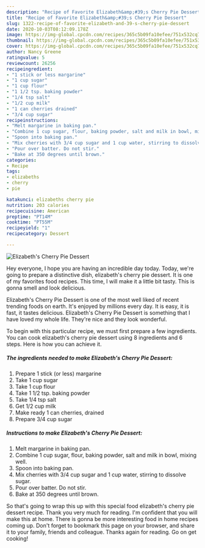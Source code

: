 ```yaml
---
description: "Recipe of Favorite Elizabeth&amp;#39;s Cherry Pie Dessert"
title: "Recipe of Favorite Elizabeth&amp;#39;s Cherry Pie Dessert"
slug: 1322-recipe-of-favorite-elizabeth-and-39-s-cherry-pie-dessert
date: 2020-10-03T08:12:09.178Z
image: https://img-global.cpcdn.com/recipes/365c5b09fa10efee/751x532cq70/elizabeths-cherry-pie-dessert-recipe-main-photo.jpg
thumbnail: https://img-global.cpcdn.com/recipes/365c5b09fa10efee/751x532cq70/elizabeths-cherry-pie-dessert-recipe-main-photo.jpg
cover: https://img-global.cpcdn.com/recipes/365c5b09fa10efee/751x532cq70/elizabeths-cherry-pie-dessert-recipe-main-photo.jpg
author: Nancy Greene
ratingvalue: 5
reviewcount: 26256
recipeingredient:
- "1 stick or less margarine"
- "1 cup sugar"
- "1 cup flour"
- "1 1/2 tsp. baking powder"
- "1/4 tsp salt"
- "1/2 cup milk"
- "1 can cherries drained"
- "3/4 cup sugar"
recipeinstructions:
- "Melt margarine in baking pan."
- "Combine 1 cup sugar, flour, baking powder, salt and milk in bowl, mixing well."
- "Spoon into baking pan."
- "Mix cherries with 3/4 cup sugar and 1 cup water, stirring to dissolve sugar."
- "Pour over batter. Do not stir."
- "Bake at 350 degrees until brown."
categories:
- Recipe
tags:
- elizabeths
- cherry
- pie

katakunci: elizabeths cherry pie 
nutrition: 203 calories
recipecuisine: American
preptime: "PT14M"
cooktime: "PT55M"
recipeyield: "1"
recipecategory: Dessert

---
```



![Elizabeth&#39;s Cherry Pie Dessert](https://img-global.cpcdn.com/recipes/365c5b09fa10efee/751x532cq70/elizabeths-cherry-pie-dessert-recipe-main-photo.jpg)

Hey everyone, I hope you are having an incredible day today. Today, we're going to prepare a distinctive dish, elizabeth&#39;s cherry pie dessert. It is one of my favorites food recipes. This time, I will make it a little bit tasty. This is gonna smell and look delicious.

Elizabeth&#39;s Cherry Pie Dessert is one of the most well liked of recent trending foods on earth. It's enjoyed by millions every day. It is easy, it is fast, it tastes delicious. Elizabeth&#39;s Cherry Pie Dessert is something that I have loved my whole life. They're nice and they look wonderful.




To begin with this particular recipe, we must first prepare a few ingredients. You can cook elizabeth&#39;s cherry pie dessert using 8 ingredients and 6 steps. Here is how you can achieve it.

<!--inarticleads1-->

##### The ingredients needed to make Elizabeth&#39;s Cherry Pie Dessert:

1. Prepare 1 stick (or less) margarine
1. Take 1 cup sugar
1. Take 1 cup flour
1. Take 1 1/2 tsp. baking powder
1. Take 1/4 tsp salt
1. Get 1/2 cup milk
1. Make ready 1 can cherries, drained
1. Prepare 3/4 cup sugar




<!--inarticleads2-->

##### Instructions to make Elizabeth&#39;s Cherry Pie Dessert:

1. Melt margarine in baking pan.
1. Combine 1 cup sugar, flour, baking powder, salt and milk in bowl, mixing well.
1. Spoon into baking pan.
1. Mix cherries with 3/4 cup sugar and 1 cup water, stirring to dissolve sugar.
1. Pour over batter. Do not stir.
1. Bake at 350 degrees until brown.




So that's going to wrap this up with this special food elizabeth&#39;s cherry pie dessert recipe. Thank you very much for reading. I'm confident that you will make this at home. There is gonna be more interesting food in home recipes coming up. Don't forget to bookmark this page on your browser, and share it to your family, friends and colleague. Thanks again for reading. Go on get cooking!
